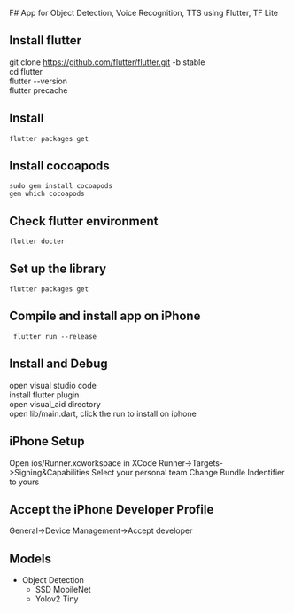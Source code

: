 F# App for Object Detection, Voice Recognition, TTS using Flutter, TF Lite

## Install flutter

git clone https://github.com/flutter/flutter.git -b stable  
cd flutter  
flutter --version  
flutter precache

## Install

```
flutter packages get
```

## Install cocoapods

```
sudo gem install cocoapods
gem which cocoapods

```

## Check flutter environment

```
flutter docter

```

## Set up the library

```
flutter packages get

```

## Compile and install app on iPhone

```
 flutter run --release

```

## Install and Debug

open visual studio code  
install flutter plugin  
open visual_aid directory  
open lib/main.dart, click the run to install on iphone

## iPhone Setup

Open ios/Runner.xcworkspace in XCode
Runner->Targets->Signing&Capabilities
Select your personal team
Change Bundle Indentifier to yours

## Accept the iPhone Developer Profile

General->Device Management->Accept developer

## Models

- Object Detection
  - SSD MobileNet
  - Yolov2 Tiny
